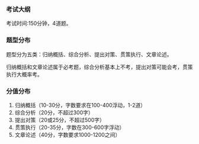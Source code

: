 ### 考试大纲
考试时间:150分钟，4道题。
### 题型分布
题型分为五类：归纳概括、综合分析、提出对策、贯策执行、文章论述。

归纳概括和文章论述属于必考题，综合分析基本上不考，提出对策可能会考，贯策执行大概率考。
### 分值分布
1. 归纳概括（10-30分，字数要求在100-400浮动，1-2道）
2. 综合分析（20分，不超过300字）
3. 提出对策（20或25分，不超过500字）
4. 贯策执行（20-35分，字数在300-600字浮动）
5. 文章论述（40分，字数要求1000-1200之间）

